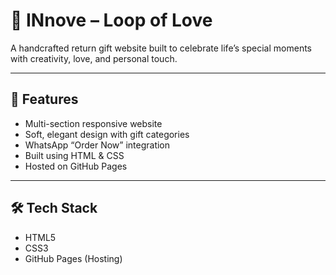# 🎁 INnove – Loop of Love

A handcrafted return gift website built to celebrate life’s special moments with creativity, love, and personal touch.

---

## 🌟 Features
- Multi-section responsive website
- Soft, elegant design with gift categories
- WhatsApp “Order Now” integration
- Built using HTML & CSS
- Hosted on GitHub Pages
---

## 🛠 Tech Stack
- HTML5  
- CSS3  
- GitHub Pages (Hosting)


